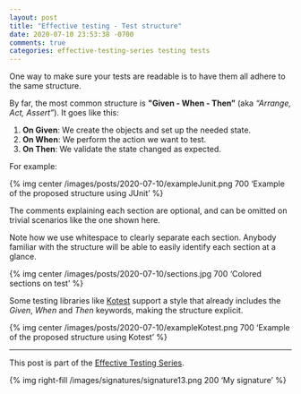```yaml
---
layout: post
title: "Effective testing - Test structure"
date: 2020-07-10 23:53:38 -0700
comments: true
categories: effective-testing-series testing tests
---
```


One way to make sure your tests are readable is to have them all adhere to the same structure.

<!--more-->

By far, the most common structure is **"Given - When - Then”** (aka _“Arrange, Act, Assert”_). It goes like this:

1. **On Given**: We create the objects and set up the needed state.
2. **On When**: We perform the action we want to test.
3. **On Then**: We validate the state changed as expected.

For example:

{% img center /images/posts/2020-07-10/exampleJunit.png 700 ‘Example of the proposed structure using JUnit’ %}

The comments explaining each section are optional, and can be omitted on trivial scenarios like the one shown here. 

Note how we use whitespace to clearly separate each section. Anybody familiar with the structure will be able to easily identify each section at a glance. 

{% img center /images/posts/2020-07-10/sections.jpg 700 ‘Colored sections on test’ %}

Some testing libraries like [Kotest][1] support a style that already includes the _Given_, _When_ and _Then_ keywords, making the structure explicit.

{% img center /images/posts/2020-07-10/exampleKotest.png 700 ‘Example of the proposed structure using Kotest’ %}

---- 

This post is part of the [Effective Testing Series][2].

 {% img right-fill /images/signatures/signature13.png 200 ‘My signature’ %} 

[1]:	https://github.com/kotest/kotest/
[2]:	https://jivimberg.io/blog/categories/effective-testing-series/